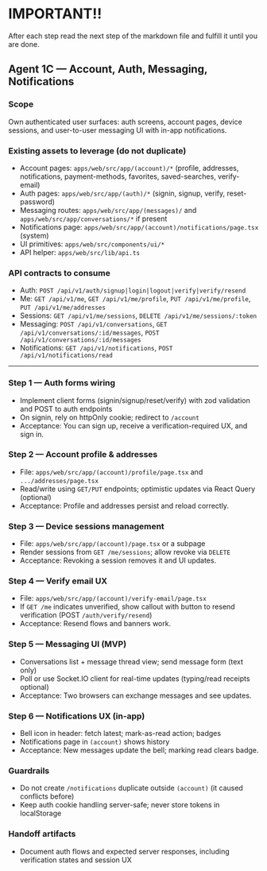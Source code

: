 # IMPORTANT!!
After each step read the next step of the markdown file  and fulfill it until you are done.

## Agent 1C — Account, Auth, Messaging, Notifications

### Scope
Own authenticated user surfaces: auth screens, account pages, device sessions, and user-to-user messaging UI with in-app notifications.

### Existing assets to leverage (do not duplicate)
- Account pages: `apps/web/src/app/(account)/*` (profile, addresses, notifications, payment-methods, favorites, saved-searches, verify-email)
- Auth pages: `apps/web/src/app/(auth)/*` (signin, signup, verify, reset-password)
- Messaging routes: `apps/web/src/app/(messages)/` and `apps/web/src/app/conversations/*` if present
- Notifications page: `apps/web/src/app/(account)/notifications/page.tsx` (system)
- UI primitives: `apps/web/src/components/ui/*`
- API helper: `apps/web/src/lib/api.ts`

### API contracts to consume
- Auth: `POST /api/v1/auth/signup|login|logout|verify|verify/resend`
- Me: `GET /api/v1/me`, `GET /api/v1/me/profile`, `PUT /api/v1/me/profile`, `PUT /api/v1/me/addresses`
- Sessions: `GET /api/v1/me/sessions`, `DELETE /api/v1/me/sessions/:token`
- Messaging: `POST /api/v1/conversations`, `GET /api/v1/conversations/:id/messages`, `POST /api/v1/conversations/:id/messages`
- Notifications: `GET /api/v1/notifications`, `POST /api/v1/notifications/read`

---

### Step 1 — Auth forms wiring
- Implement client forms (signin/signup/reset/verify) with zod validation and POST to auth endpoints
- On signin, rely on httpOnly cookie; redirect to `/account`
- Acceptance: You can sign up, receive a verification-required UX, and sign in.

### Step 2 — Account profile & addresses
- File: `apps/web/src/app/(account)/profile/page.tsx` and `.../addresses/page.tsx`
- Read/write using `GET/PUT` endpoints; optimistic updates via React Query (optional)
- Acceptance: Profile and addresses persist and reload correctly.

### Step 3 — Device sessions management
- File: `apps/web/src/app/(account)/page.tsx` or a subpage
- Render sessions from `GET /me/sessions`; allow revoke via `DELETE`
- Acceptance: Revoking a session removes it and UI updates.

### Step 4 — Verify email UX
- File: `apps/web/src/app/(account)/verify-email/page.tsx`
- If `GET /me` indicates unverified, show callout with button to resend verification (POST `/auth/verify/resend`)
- Acceptance: Resend flows and banners work.

### Step 5 — Messaging UI (MVP)
- Conversations list + message thread view; send message form (text only)
- Poll or use Socket.IO client for real-time updates (typing/read receipts optional)
- Acceptance: Two browsers can exchange messages and see updates.

### Step 6 — Notifications UX (in-app)
- Bell icon in header: fetch latest; mark-as-read action; badges
- Notifications page in `(account)` shows history
- Acceptance: New messages update the bell; marking read clears badge.

### Guardrails
- Do not create `/notifications` duplicate outside `(account)` (it caused conflicts before)
- Keep auth cookie handling server-safe; never store tokens in localStorage

### Handoff artifacts
- Document auth flows and expected server responses, including verification states and session UX


